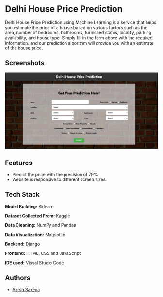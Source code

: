 
# Delhi House Price Prediction

 Delhi House Price Prediction using Machine Learning is a service that helps you estimate the price of a house based on various factors such as the area, number of bedrooms, bathrooms, furnished status, locality, parking availability, and house type. Simply fill in the form above with the required information, and our prediction algorithm will provide you with an estimate of the house price.


## Screenshots

![Screenshot](https://github.com/aarshsaxena/Delhi-House-Price-Prediction-using-Machine-Learning/blob/main/Screenshot.png)


## Features

- Predict the price with the precision of 79%
- Website is responsive to different screen sizes. 


## Tech Stack

**Model Building:** Sklearn

**Dataset Collected From:** Kaggle

**Data Cleaning:** NumPy and Pandas

**Data Visualization:** Matplotlib

**Backend:** Django

**Frontend:** HTML, CSS and JavaScript

**IDE used:** Visual Studio Code



## Authors

- [Aarsh Saxena](https://github.com/aarshsaxena)

